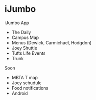 iJumbo
======

iJumbo App

- The Daily
- Campus Map
- Menus (Dewick, Carmichael, Hodgdon)
- Joey Shuttle
- Tufts Life Events
- Trunk


Soon

- MBTA T map
- Joey schudule
- Food notifications
- Android
 
